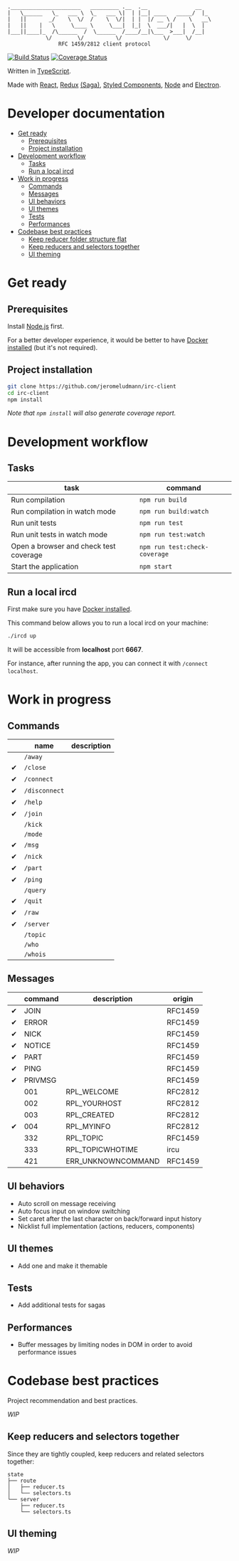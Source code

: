 ```
.______________________   _________ .__  .__               __
|   \______   \_   ___ \  \_   ___ \|  | |__| ____   _____/  |_
|   ||       _/    \  \/  /    \  \/|  | |  |/ __ \ /    \   __\
|   ||    |   \     \____ \     \___|  |_|  \  ___/|   |  \  |
|___||____|_  /\______  /  \______  /____/__|\___  >___|  /__|
            \/        \/          \/             \/     \/
                RFC 1459/2812 client protocol
```

[![Build Status](https://travis-ci.org/jeromeludmann/irc-client.svg?branch=develop)](https://travis-ci.org/jeromeludmann/irc-client)
[![Coverage Status](https://coveralls.io/repos/github/jeromeludmann/irc-client/badge.svg?branch=develop)](https://coveralls.io/github/jeromeludmann/irc-client?branch=develop)

Written in [TypeScript](https://github.com/Microsoft/TypeScript).

Made with [React](https://github.com/facebook/react), [Redux](https://github.com/reduxjs/redux) [(Saga)](https://github.com/redux-saga/redux-saga), [Styled Components](https://github.com/styled-components/styled-components), [Node](https://github.com/nodejs/node) and [Electron](https://github.com/electron/electron).

# Developer documentation

- [Get ready](#get-ready)
  - [Prerequisites](#prerequisites)
  - [Project installation](#project-installation)
- [Development workflow](#development-workflow)
  - [Tasks](#tasks)
  - [Run a local ircd](#run-a-local-ircd)
- [Work in progress](#work-in-progress)
  - [Commands](#commands)
  - [Messages](#messages)
  - [UI behaviors](#ui-behaviors)
  - [UI themes](#ui-themes)
  - [Tests](#tests)
  - [Performances](#performances)
- [Codebase best practices](#codebase-best-practices)
  - [Keep reducer folder structure flat](#keep-reducer-folder-structure-flat)
  - [Keep reducers and selectors together](#keep-reducers-and-selectors-together)
  - [UI theming](#ui-theming)

# Get ready

## Prerequisites

Install [Node.js](https://nodejs.org/) first.

For a better developer experience, it would be better to have [Docker installed](https://www.docker.com/) (but it's not required).

## Project installation

```sh
git clone https://github.com/jeromeludmann/irc-client
cd irc-client
npm install
```

_Note that `npm install` will also generate coverage report._

# Development workflow

## Tasks

| task                                   | command                       |
| -------------------------------------- | ----------------------------- |
| Run compilation                        | `npm run build`               |
| Run compilation in watch mode          | `npm run build:watch`         |
| Run unit tests                         | `npm run test`                |
| Run unit tests in watch mode           | `npm run test:watch`          |
| Open a browser and check test coverage | `npm run test:check-coverage` |
| Start the application                  | `npm start`                   |

## Run a local ircd

First make sure you have [Docker installed](https://www.docker.com/).

This command below allows you to run a local ircd on your machine:

```sh
./ircd up
```

It will be accessible from **localhost** port **6667**.

For instance, after running the app, you can connect it with `/connect localhost`.

# Work in progress

## Commands

|     | name          | description |
| --- | ------------- | ----------- |
|     | `/away`       |             |
| ✔   | `/close`      |             |
| ✔   | `/connect`    |             |
| ✔   | `/disconnect` |             |
| ✔   | `/help`       |             |
| ✔   | `/join`       |             |
|     | `/kick`       |             |
|     | `/mode`       |             |
| ✔   | `/msg`        |             |
| ✔   | `/nick`       |             |
| ✔   | `/part`       |             |
| ✔   | `/ping`       |             |
|     | `/query`      |             |
| ✔   | `/quit`       |             |
| ✔   | `/raw`        |             |
| ✔   | `/server`     |             |
|     | `/topic`      |             |
|     | `/who`        |             |
|     | `/whois`      |             |

## Messages

|     | command | description        | origin  |
| --- | ------- | ------------------ | ------- |
| ✔   | JOIN    |                    | RFC1459 |
| ✔   | ERROR   |                    | RFC1459 |
| ✔   | NICK    |                    | RFC1459 |
| ✔   | NOTICE  |                    | RFC1459 |
| ✔   | PART    |                    | RFC1459 |
| ✔   | PING    |                    | RFC1459 |
| ✔   | PRIVMSG |                    | RFC1459 |
|     | 001     | RPL_WELCOME        | RFC2812 |
|     | 002     | RPL_YOURHOST       | RFC2812 |
|     | 003     | RPL_CREATED        | RFC2812 |
| ✔   | 004     | RPL_MYINFO         | RFC2812 |
|     | 332     | RPL_TOPIC          | RFC1459 |
|     | 333     | RPL_TOPICWHOTIME   | ircu    |
|     | 421     | ERR_UNKNOWNCOMMAND | RFC1459 |

## UI behaviors

- Auto scroll on message receiving
- Auto focus input on window switching
- Set caret after the last character on back/forward input history
- Nicklist full implementation (actions, reducers, components)

## UI themes

- Add one and make it themable

## Tests

- Add additional tests for sagas

## Performances

- Buffer messages by limiting nodes in DOM in order to avoid performance issues

# Codebase best practices

Project recommendation and best practices.

_WIP_

## Keep reducers and selectors together

Since they are tightly coupled, keep reducers and related selectors together:

```
state
├── route
│   ├── reducer.ts
│   └── selectors.ts
└── server
    ├── reducer.ts
    └── selectors.ts
```

## UI theming

_WIP_
